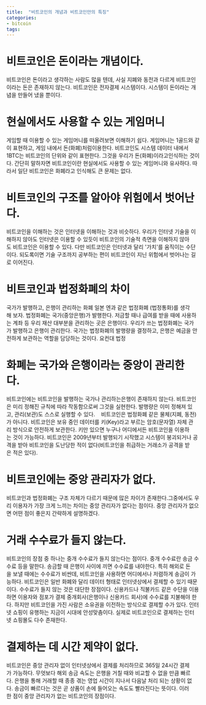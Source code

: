 ```yaml
---
title:  "비트코인의 개념과 비트코인만의 특징"
categories: 
- bitcoin
tags:
---
```

# 비트코인은 돈이라는 개념이다. 
비트코인은 돈이라고 생각하는 사람도 많을 텐데, 사실 지폐와 동전과 다르게 비트코인이라는 돈은 존재하지 않는다. 비트코인은 전자결제 시스템이다. 시스템이 돈이라는 개념을 만들어 냈을 뿐이다. 
 
# 현실에서도 사용할 수 있는 게임머니 
게임할 때 이용할 수 있는 게임머니를 떠올려보면 이해하기 쉽다. 게임머니는 1골드와 같이 표현하고, 게임 내에서 돈(화폐)처럼이용한다. 비트코인도 시스템 데이터 내에서 1BTC는 비트코인의 단위와 같이 표현한다. 그것을 우리가 돈(화폐)이라고인식하는 것이다. 간단히 말하자면 비트코인이란 현실에서도 사용할 수 있는 게임머니와 유사하다. 따라서 일단 비트코인은 화폐라고 인식해도 큰 문제는 없다. 
 
# 비트코인의 구조를 알아야 위험에서 벗어난다. 
비트코인을 이해하는 것은 인터넷을 이해하는 것과 비슷하다. 우리가 인터넷 기술을 이해하지 않아도 인터넷은 이용할 수 있듯이 비트코인의 기술적 측면을 이해하지 않아도 비트코인은 이용할 수 있다. 다만 비트코인은 인터넷과 달리 '가치'를 움직이는 수단이다. 되도록이면 기술 구조까지 공부하는 편이 비트코인이 지닌 위험에서 벗어나는 길로 이어진다. 
 
# 비트코인과 법정화폐의 차이 
국가가 발행하고, 은행이 관리하는 화폐
일본 엔과 같은 법정화폐 (법정통화)를 생각해 보자. 법정화폐는 국가(중앙은행)가 발행한다. 저금할 때나 급여를 받을 때에 사용하는 계좌 등 우리 재산 대부분을 관리하는 곳은 은행이다. 우리가 쓰는 법정화폐는 국가가 발행하고 은행이 관리한다. 국가는 법정화폐의 발행량을 결정하고, 은행은 예금을 안전하게 보관하는 역할을 담당하는 것이다. 요컨대 법정
 
# 화폐는 국가와 은행이라는 중앙이 관리한다. 
비트코인에는 비트코인을 발행하는 국가나 관리하는은행이 존재하지 않는다. 비트코인은 미리 정해진 규칙에 따라 작동함으로써 그것을 실현한다. 발행량은 이미 정해져 있고, 관리(보관)도 스스로 실행할 수 있다. 
 
비트코인은 법정화폐 같은 물체(지폐, 동전)가 아니다. 비트코인은 보유 중인 데이터를 키(Key)라고 부르는 암호(문자열) 자체 관리 방식으로 안전하게 보관한다. 키만 있으면 누구나 어디에서든 비트코인을 이용하는 것이 가능하다. 비트코인은 2009년부터 발행되기 시작했고 시스템이 붕괴되거나 공격을 받아 비트코인을 도난당한 적이 없다(비트코인을 취급하는 거래소가 공격을 받은 적은 있다).
 
# 비트코인에는 중앙 관리자가 없다. 
비트코인과 법정화폐는 구조 자체가 다르기 때문에 많은 차이가 존재한다.그중에서도 우리 이용자가 가장 크게 느끼는 차이는 중앙 관리자가 없다는 점이다. 중앙 관리자가 없으면 어떤 점이 좋은지 간략하게 설명하겠다.
 
# 거래 수수료가 들지 않는다.
비트코인의 장점 중 하나는 중개 수수료가 들지 않는다는 점이다. 중개 수수료란 송금 수수료 등을 말한다. 송금할 때 은행이 사이에 끼면 수수료를 내야한다. 특히 해외로 돈을 보낼 때에는 수수료가 비싼데, 비트코인을 사용하면 어디에서나 저렴하게 송금이 가능하다. 비트코인은 일반 화폐와 달리 데이터 형태로 인터넷상에서 결제할 수 있기 때문이다. 수수료가 들지 않는 것은 대단한 장점이다. 신용카드나 직불카드 같은 수단을 이용하면 이용자와 점포가 결제 중개회사(은행이나 신용카드 회사)에 수수료를 지불해야 한다. 하지만 비트코인을 가진 사람은 소유권을 이전하는 방식으로 결제할 수가 있다. 인터넷 쇼핑이 유행하는 지금이 시대에 안성맞춤이다. 실제로 비트코인으로 결제하는 인터넷 쇼핑몰도 다수 존재한다. 
 
# 결제하는 데 시간 제약이 없다.
비트코인은 중앙 관리자 없이 인터넷상에서 결제를 처리하므로 365일 24시간 결제가 가능하다. 무엇보다 해외 송금 속도는 은행을 거칠 때와 비교할 수 없을 만큼 빠르다. 은행을 통해 거래할 때 종종 겪는 영업 시간이 지나서 다음날 처리 되는 상황이 없다. 송금이 빠르다는 것은 곧 상품이 손에 들어오는 속도도 빨라진다는 뜻이다. 이러한 점이 중앙 관리자가 없는 비트코인의 장점이다.

 
 




	
	
	
	
	
